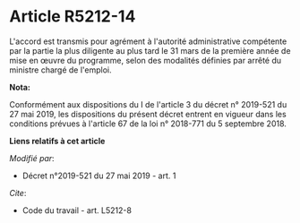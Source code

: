 # Article R5212-14

L'accord est transmis pour agrément à l'autorité administrative compétente par la partie la plus diligente au plus tard le 31
mars de la première année de mise en œuvre du programme, selon des modalités définies par arrêté du ministre chargé de
l'emploi.

**Nota:**

Conformément aux dispositions du I de l'article 3 du décret n° 2019-521 du 27 mai 2019, les dispositions du présent décret
entrent en vigueur dans les conditions prévues à l'article 67 de la loi n° 2018-771 du 5 septembre 2018.

**Liens relatifs à cet article**

_Modifié par_:

  - Décret n°2019-521 du 27 mai 2019 - art. 1

_Cite_:

  - Code du travail - art. L5212-8
